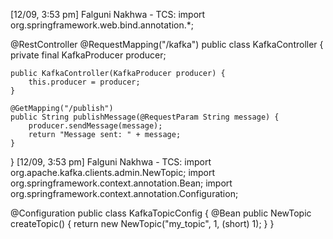 [12/09, 3:53 pm] Falguni Nakhwa - TCS: import org.springframework.web.bind.annotation.*;

@RestController
@RequestMapping("/kafka")
public class KafkaController {
    private final KafkaProducer producer;

    public KafkaController(KafkaProducer producer) {
        this.producer = producer;
    }

    @GetMapping("/publish")
    public String publishMessage(@RequestParam String message) {
        producer.sendMessage(message);
        return "Message sent: " + message;
    }
}
[12/09, 3:53 pm] Falguni Nakhwa - TCS: import org.apache.kafka.clients.admin.NewTopic;
import org.springframework.context.annotation.Bean;
import org.springframework.context.annotation.Configuration;

@Configuration
public class KafkaTopicConfig {
    @Bean
    public NewTopic createTopic() {
        return new NewTopic("my_topic", 1, (short) 1);
    }
}